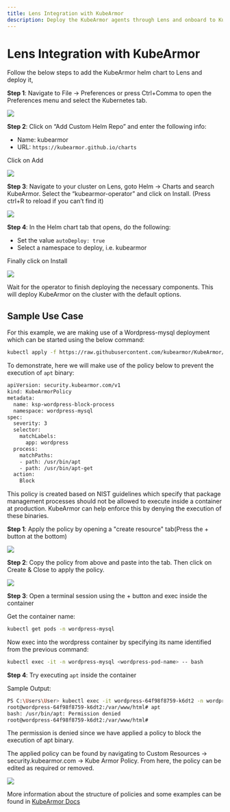 ```yaml
---
title: Lens Integration with KubeArmor
description: Deploy the KubeArmor agents through Lens and onboard to KubeArmor to enforce security policies at the pod and node level.
---
```


# Lens Integration with KubeArmor
Follow the below steps to add the KubeArmor helm chart to Lens and deploy it,

**Step 1**: Navigate to File → Preferences or press Ctrl+Comma to open the Preferences menu and select the Kubernetes tab.

![](images/lens/lens-0.png)

**Step 2**: Click on “Add Custom Helm Repo” and enter the following info:

- Name: kubearmor
- URL: ```https://kubearmor.github.io/charts```

Click on Add

![](images/lens/lens-ka-1.png)

**Step 3**: Navigate to your cluster on Lens, goto Helm → Charts and search KubeArmor. Select the “kubearmor-operator” and click on Install. (Press ctrl+R to reload if you can’t find it)

![](images/lens/lens-ka-2.png)

**Step 4**: In the Helm chart tab that opens, do the following:

- Set the value ```autoDeploy: true```
- Select a namespace to deploy, i.e. kubearmor

Finally click on Install

![](images/lens/lens-ka-3.png)

Wait for the operator to finish deploying the necessary components. This will deploy KubeArmor on the cluster with the default options.

## Sample Use Case

For this example, we are making use of a Wordpress-mysql deployment which can be started using the below command:

```sh
kubectl apply -f https://raw.githubusercontent.com/kubearmor/KubeArmor/main/examples/wordpress-mysql/wordpress-mysql-deployment.yaml
```

To demonstrate, here we will make use of the policy below to prevent the execution of ```apt``` binary:

```sh
apiVersion: security.kubearmor.com/v1
kind: KubeArmorPolicy
metadata:
  name: ksp-wordpress-block-process
  namespace: wordpress-mysql
spec:
  severity: 3
  selector:
    matchLabels:
      app: wordpress
  process:
    matchPaths:
    - path: /usr/bin/apt
    - path: /usr/bin/apt-get
  action:
    Block
```
This policy is created based on NIST guidelines which specify that package management processes should not be allowed to execute inside a container at production. KubeArmor can help enforce this by denying the execution of these binaries.

**Step 1**: Apply the policy by opening a "create resource" tab(Press the + button at the bottom)

![](images/lens/lens-ka-4.png)

**Step 2**: Copy the policy from above and paste into the tab. Then click on Create & Close to apply the policy.

![](images/lens/lens-ka-5.png)

**Step 3**: Open a terminal session using the + button and exec inside the container

Get the container name:
```sh
kubectl get pods -n wordpress-mysql
```
Now exec into the wordpress container by specifying its name identified from the previous command:
```sh
kubectl exec -it -n wordpress-mysql <wordpress-pod-name> -- bash
```
**Step 4**: Try executing ```apt``` inside the container

Sample Output:
```sh
PS C:\Users\User> kubectl exec -it wordpress-64f98f8759-k6dt2 -n wordpress-mysql -- bash
root@wordpress-64f98f8759-k6dt2:/var/www/html# apt
bash: /usr/bin/apt: Permission denied
root@wordpress-64f98f8759-k6dt2:/var/www/html#
```

The permission is denied since we have applied a policy to block the execution of apt binary.

The applied policy can be found by navigating to Custom Resources → security.kubearmor.com → Kube Armor Policy. From here, the policy can be edited as required or removed.

![](images/lens/lens-ka-6.png)

More information about the structure of policies and some examples can be found in <a href="https://docs.kubearmor.io/kubearmor/documentation/security_policy_specification" target="_blank">KubeArmor Docs</a>